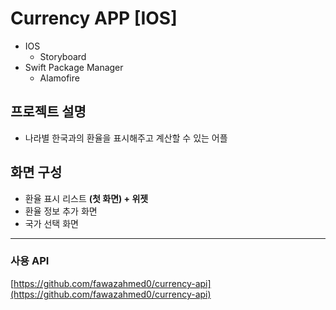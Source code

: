 # Currency APP [IOS]
- IOS
    - Storyboard
- Swift Package Manager
    - Alamofire
## 프로젝트 설명
- 나라별 한국과의 환율을 표시해주고 계산할 수 있는 어플

## 화면 구성

- 환율 표시 리스트 **(첫 화면) + 위젯**
- 환율 정보 추가 화면
- 국가 선택 화면

---

### 사용 API

[https://github.com/fawazahmed0/currency-api](https://github.com/fawazahmed0/currency-api)

